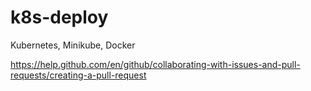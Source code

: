 # k8s-deploy

Kubernetes, Minikube, Docker

https://help.github.com/en/github/collaborating-with-issues-and-pull-requests/creating-a-pull-request


